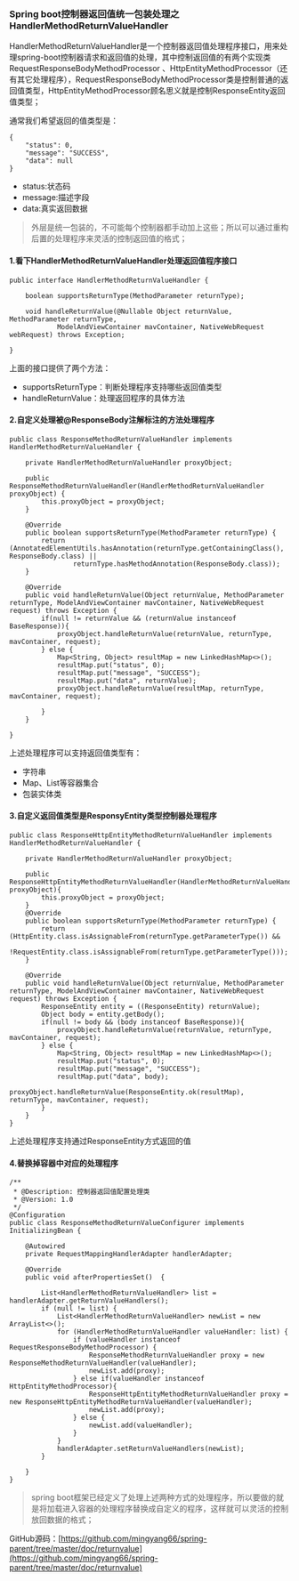 ### Spring boot控制器返回值统一包装处理之HandlerMethodReturnValueHandler

HandlerMethodReturnValueHandler是一个控制器返回值处理程序接口，用来处理spring-boot控制器请求和返回值的处理，其中控制返回值的有两个实现类RequestResponseBodyMethodProcessor
、HttpEntityMethodProcessor（还有其它处理程序），RequestResponseBodyMethodProcessor类是控制普通的返回值类型，HttpEntityMethodProcessor顾名思义就是控制ResponseEntity返回值类型；

通常我们希望返回的值类型是：

```
{
    "status": 0,
    "message": "SUCCESS",
    "data": null
}
```

* status:状态码
* message:描述字段
* data:真实返回数据

> 外层是统一包装的，不可能每个控制器都手动加上这些；所以可以通过重构后置的处理程序来灵活的控制返回值的格式；

#### 1.看下HandlerMethodReturnValueHandler处理返回值程序接口

```
public interface HandlerMethodReturnValueHandler {

	boolean supportsReturnType(MethodParameter returnType);

	void handleReturnValue(@Nullable Object returnValue, MethodParameter returnType,
			ModelAndViewContainer mavContainer, NativeWebRequest webRequest) throws Exception;

}
```

上面的接口提供了两个方法：

* supportsReturnType：判断处理程序支持哪些返回值类型
* handleReturnValue：处理返回程序的具体方法

#### 2.自定义处理被@ResponseBody注解标注的方法处理程序

```
public class ResponseMethodReturnValueHandler implements HandlerMethodReturnValueHandler {

    private HandlerMethodReturnValueHandler proxyObject;

    public ResponseMethodReturnValueHandler(HandlerMethodReturnValueHandler proxyObject) {
        this.proxyObject = proxyObject;
    }

    @Override
    public boolean supportsReturnType(MethodParameter returnType) {
        return (AnnotatedElementUtils.hasAnnotation(returnType.getContainingClass(), ResponseBody.class) ||
                returnType.hasMethodAnnotation(ResponseBody.class));
    }

    @Override
    public void handleReturnValue(Object returnValue, MethodParameter returnType, ModelAndViewContainer mavContainer, NativeWebRequest request) throws Exception {
        if(null != returnValue && (returnValue instanceof BaseResponse)){
            proxyObject.handleReturnValue(returnValue, returnType, mavContainer, request);
        } else {
            Map<String, Object> resultMap = new LinkedHashMap<>();
            resultMap.put("status", 0);
            resultMap.put("message", "SUCCESS");
            resultMap.put("data", returnValue);
            proxyObject.handleReturnValue(resultMap, returnType, mavContainer, request);

        }
    }

}
```

上述处理程序可以支持返回值类型有：

* 字符串
* Map、List等容器集合
* 包装实体类

#### 3.自定义返回值类型是ResponsyEntity类型控制器处理程序

```
public class ResponseHttpEntityMethodReturnValueHandler implements HandlerMethodReturnValueHandler {

    private HandlerMethodReturnValueHandler proxyObject;

    public ResponseHttpEntityMethodReturnValueHandler(HandlerMethodReturnValueHandler proxyObject){
        this.proxyObject = proxyObject;
    }
    @Override
    public boolean supportsReturnType(MethodParameter returnType) {
        return (HttpEntity.class.isAssignableFrom(returnType.getParameterType()) &&
                !RequestEntity.class.isAssignableFrom(returnType.getParameterType()));
    }

    @Override
    public void handleReturnValue(Object returnValue, MethodParameter returnType, ModelAndViewContainer mavContainer, NativeWebRequest request) throws Exception {
        ResponseEntity entity = ((ResponseEntity) returnValue);
        Object body = entity.getBody();
        if(null != body && (body instanceof BaseResponse)){
            proxyObject.handleReturnValue(returnValue, returnType, mavContainer, request);
        } else {
            Map<String, Object> resultMap = new LinkedHashMap<>();
            resultMap.put("status", 0);
            resultMap.put("message", "SUCCESS");
            resultMap.put("data", body);
            proxyObject.handleReturnValue(ResponseEntity.ok(resultMap), returnType, mavContainer, request);
        }
    }
}
```

上述处理程序支持通过ResponseEntity方式返回的值

#### 4.替换掉容器中对应的处理程序

```
/**
 * @Description: 控制器返回值配置处理类
 * @Version: 1.0
 */
@Configuration
public class ResponseMethodReturnValueConfigurer implements InitializingBean {

    @Autowired
    private RequestMappingHandlerAdapter handlerAdapter;

    @Override
    public void afterPropertiesSet()  {

        List<HandlerMethodReturnValueHandler> list = handlerAdapter.getReturnValueHandlers();
        if (null != list) {
            List<HandlerMethodReturnValueHandler> newList = new ArrayList<>();
            for (HandlerMethodReturnValueHandler valueHandler: list) {
                if (valueHandler instanceof RequestResponseBodyMethodProcessor) {
                    ResponseMethodReturnValueHandler proxy = new ResponseMethodReturnValueHandler(valueHandler);
                    newList.add(proxy);
                } else if(valueHandler instanceof HttpEntityMethodProcessor){
                    ResponseHttpEntityMethodReturnValueHandler proxy = new ResponseHttpEntityMethodReturnValueHandler(valueHandler);
                    newList.add(proxy);
                } else {
                    newList.add(valueHandler);
                }
            }
            handlerAdapter.setReturnValueHandlers(newList);
        }

    }
}
```

> spring boot框架已经定义了处理上述两种方式的处理程序，所以要做的就是将加载进入容器的处理程序替换成自定义的程序，这样就可以灵活的控制放回数据的格式；

GitHub源码：[https://github.com/mingyang66/spring-parent/tree/master/doc/returnvalue](https://github.com/mingyang66/spring-parent/tree/master/doc/returnvalue)